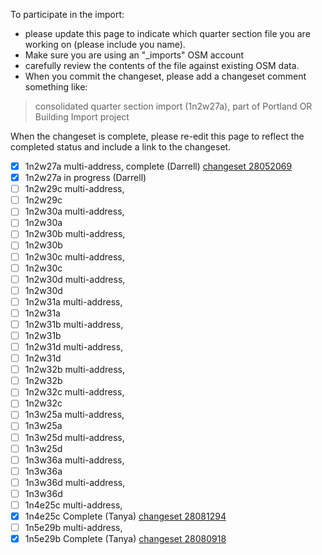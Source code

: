To participate in the import: 
- please update this page to indicate which quarter section file you are working on (please include you name). 
- Make sure you are using an "_imports" OSM account
- carefully review the contents of the file against existing OSM data. 
- When you commit the changeset, please add a changeset comment something like:
> consolidated quarter section import (1n2w27a), part of Portland OR Building Import project

When the changeset is complete, please re-edit this page to reflect the completed status and include a link to the changeset.

- [x] 1n2w27a multi-address, complete (Darrell) [changeset 28052069](https://www.openstreetmap.org/changeset/28052069)
- [x] 1n2w27a in progress (Darrell)
- [ ] 1n2w29c multi-address,
- [ ] 1n2w29c
- [ ] 1n2w30a multi-address,
- [ ] 1n2w30a 
- [ ] 1n2w30b multi-address,
- [ ] 1n2w30b 
- [ ] 1n2w30c multi-address,
- [ ] 1n2w30c 
- [ ] 1n2w30d multi-address,
- [ ] 1n2w30d 
- [ ] 1n2w31a multi-address,
- [ ] 1n2w31a 
- [ ] 1n2w31b multi-address,
- [ ] 1n2w31b 
- [ ] 1n2w31d multi-address,
- [ ] 1n2w31d
- [ ] 1n2w32b multi-address,
- [ ] 1n2w32b
- [ ] 1n2w32c multi-address,
- [ ] 1n2w32c
- [ ] 1n3w25a multi-address,
- [ ] 1n3w25a
- [ ] 1n3w25d multi-address,
- [ ] 1n3w25d 
- [ ] 1n3w36a multi-address,
- [ ] 1n3w36a 
- [ ] 1n3w36d multi-address,
- [ ] 1n3w36d 
- [ ] 1n4e25c multi-address,
- [x] 1n4e25c Complete (Tanya) [changeset 28081294](http://www.openstreetmap.org/changeset/28081294)
- [ ] 1n5e29b multi-address,
- [x] 1n5e29b Complete (Tanya) [changeset 28080918](http://www.openstreetmap.org/changeset/28080918)
